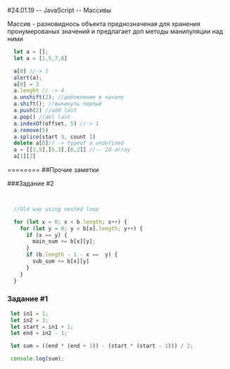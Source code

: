 #24.01.19 -- JavaScript -- Массивы

  Массив - разновиднось объекта
  преднозначеная для хранения
  пронумерованых значений и
  предлагает доп методы
  манипуляции над ними


```javascript
  let a = [];
  let a = [1,5,7,8]

  a[0] //-> 1
  alert(a);
  a[0] = 3
  a.lenght // -> 4
  a.unshift(2); //добовление в начало
  a.shift(); //выкинуть перпый
  a.push(2) //add last
  a.pop() //del last
  a.indexOf(offset, 5) //-> 1
  a.remove(5)
  a.splice(start 3, count 1)
  delete a[0]// -> typeof a undefined
  a = [[3,5],[5,3],[6,2]] //-- 2d array
  a[1][2]

```

========
##Прочие заметки

###Задание \#2 
```javascript
 

  //Old way using nested loop

  for (let x = 0; x < b.length; x++) {
    for (let y = 0; y < b[x].length; y++) {
      if (x == y) {
        main_sum += b[x][y];
      }
      if (b.length - 1 - x ==  y) {
        sub_sum += b[x][y]
      }
    }
  }

```

### Задание \#1
```javascript
 let in1 = 1;
 let in2 = 3;
 let start = in1 + 1;
 let end = in2 - 1;

 let sum = ((end * (end + 1)) - (start * (start - 1))) / 2;

 console.log(sum);

```
